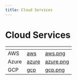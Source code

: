 ```yaml
---
title: Cloud Services
---
```

# Cloud Services

<table data-card-size="large" data-view="cards">
    <thead>
        <tr>
            <th></th>
            <th data-hidden data-card-target data-type="content-ref"></th>
            <th data-hidden data-card-cover data-type="files"></th>
        </tr>
    </thead>
    <tbody>
        <tr>
            <td>AWS</td>
            <td>
                <a href="aws/">aws</a>
            </td>
            <td>
                <a href="../../.gitbook/assets/aws.png">aws.png</a>
            </td>
        </tr>
        <tr>
            <td>Azure</td>
            <td>
                <a href="azure/">azure</a>
            </td>
            <td>
                <a href="../../.gitbook/assets/azure.png">azure.png</a>
            </td>
        </tr>
        <tr>
            <td>GCP</td>
            <td>
                <a href="gcp/">gcp</a>
            </td>
            <td>
                <a href="../../.gitbook/assets/gcp.png">gcp.png</a>
            </td>
        </tr>
    </tbody>
</table>
